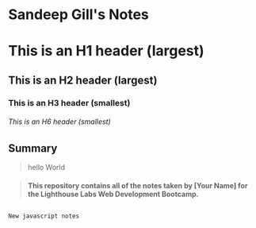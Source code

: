# Sandeep Gill's Notes

# This is an H1 header (largest)
## This is an H2 header (largest)
### This is an H3 header (smallest)
###### This is an H6 header (smallest)


## Summary 

> hello World


> #### This repository contains all of the notes taken by [Your Name] for the Lighthouse Labs Web Development Bootcamp.

## 

```
New javascript notes
```

